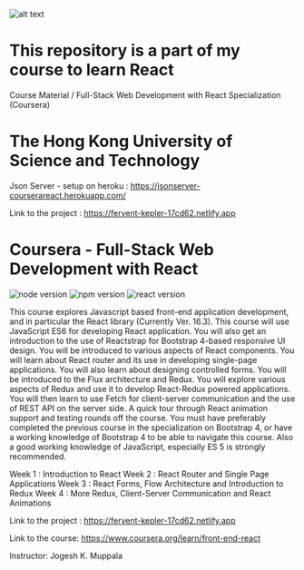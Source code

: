 

![alt text](<https://i.ibb.co/mXz2qfr/Web-1920-1.png>)

# This repository is a part of my course to learn React
Course Material / Full-Stack Web Development with React Specialization (Coursera)

# The Hong Kong University of Science and Technology

Json Server - setup on heroku : https://jsonserver-courserareact.herokuapp.com/

Link to the project : https://fervent-kepler-17cd62.netlify.app

# Coursera - Full-Stack Web Development with React

![node version](https://img.shields.io/badge/node-v6.11.0-green.svg)
![npm version](https://img.shields.io/badge/npm-v6.4.1-red.svg)
![react version](https://img.shields.io/badge/react-v16.5.2-blue.svg)

This course explores Javascript based front-end application development, and in particular the React library (Currently Ver. 16.3). This course will use JavaScript ES6 for developing React application. You will also get an introduction to the use of Reactstrap for Bootstrap 4-based responsive UI design. You will be introduced to various aspects of React components. You will learn about React router and its use in developing single-page applications. You will also learn about designing controlled forms. You will be introduced to the Flux architecture and Redux. You will explore various aspects of Redux and use it to develop React-Redux powered applications. You will then learn to use Fetch for client-server communication and the use of REST API on the server side. A quick tour through React animation support and testing rounds off the course. You must have preferably completed the previous course in the specialization on Bootstrap 4, or have a working knowledge of Bootstrap 4 to be able to navigate this course. Also a good working knowledge of JavaScript, especially ES 5 is strongly recommended.

Week 1 : Introduction to React
Week 2 : React Router and Single Page Applications
Week 3 : React Forms, Flow Architecture and Introduction to Redux
Week 4 : More Redux, Client-Server Communication and React Animations

Link to the project : https://fervent-kepler-17cd62.netlify.app

Link to the course: https://www.coursera.org/learn/front-end-react

Instructor: Jogesh K. Muppala

